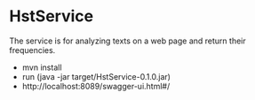 # HstService
The service is for analyzing texts on a web page and return their frequencies.
 * mvn install
 * run (java -jar target/HstService-0.1.0.jar)
 * http://localhost:8089/swagger-ui.html#/
 
